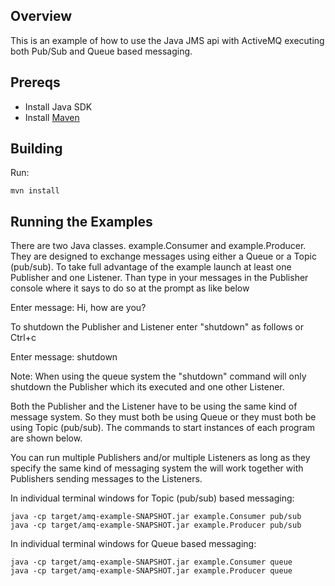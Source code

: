 ## Overview

This is an example of how to use the Java JMS api with ActiveMQ executing both Pub/Sub and 
Queue based messaging.

## Prereqs

- Install Java SDK
- Install [Maven](http://maven.apache.org/download.html) 

## Building

Run:

    mvn install

## Running the Examples

There are two Java classes. example.Consumer and example.Producer.  They are designed to 
exchange messages using either a Queue or a Topic (pub/sub).  To take full advantage of 
the example launch at least one Publisher and one Listener. Than type in your messages 
in the Publisher console where it says to do so at the prompt as like below 

Enter message: Hi, how are you? 

To shutdown the Publisher and Listener enter "shutdown" as follows or Ctrl+c

Enter message: shutdown

Note: When using the queue system the "shutdown" command will only shutdown the Publisher 
which its executed and one other Listener.  

Both the Publisher and the Listener have to be using the same kind of message system. So 
they must both be using Queue or they must both be using Topic (pub/sub). The commands to 
start instances of each program are shown below.

You can run multiple Publishers and/or multiple Listeners as long as they specify the same 
kind of messaging system the will work together with Publishers sending messages to 
the Listeners.

In individual terminal windows for Topic (pub/sub) based messaging:

    java -cp target/amq-example-SNAPSHOT.jar example.Consumer pub/sub
    java -cp target/amq-example-SNAPSHOT.jar example.Producer pub/sub

In individual terminal windows for Queue based messaging:

    java -cp target/amq-example-SNAPSHOT.jar example.Consumer queue
    java -cp target/amq-example-SNAPSHOT.jar example.Producer queue


